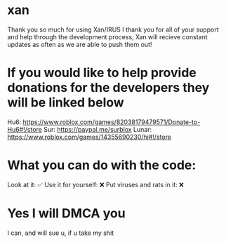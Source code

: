 # xan
Thank you so much for using Xan/IRUS I thank you for all of your support and help through the development process, Xan will recieve constant updates as often as we are able to push them out! 

# If you would like to help provide donations for the developers they will be linked below
Hu6: https://www.roblox.com/games/82038179479571/Donate-to-Hu6#!/store 
Sur: https://paypal.me/surblox
Lunar: https://www.roblox.com/games/14355690230/hi#!/store


# What you can do with the code:
Look at it: ✅
Use it for yourself: ❌
Put viruses and rats in it: ❌

# Yes I will DMCA you
I can, and will sue u, if u take my shit
